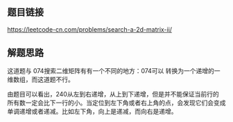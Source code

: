 ## 题目链接
https://leetcode-cn.com/problems/search-a-2d-matrix-ii/

## 解题思路
这道题与 074搜索二维矩阵有有一个不同的地方：074可以
转换为一个递增的一维数组，而这道题不行。

由题目可以看出，240从左到右递增，从上到下递增，但是并不能保证当前行的
所有数一定会比下一行的小。当定位到左下角或者右上角的点，会发现它们会变成
单调递增或者递减。比如左下角，向上是递减，而向右是递增。
